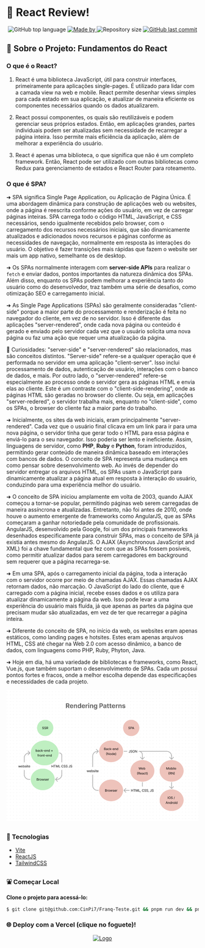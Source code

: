 # :butterfly: React Review!

<p align="center">
  <img alt="GitHub top language" src="https://img.shields.io/github/languages/top/CinPi7/React-Concepts?color=pink">

  <a href="https://www.linkedin.com/in/cinthiapissetti/" target="_blank" rel="noopener noreferrer">
    <img alt="Made by" src="https://img.shields.io/badge/made%20by-cinthia%20pissetti-pink">
  </a>

  <img alt="Repository size" src="https://img.shields.io/github/repo-size/CinPi7/React-Concepts?color=pink">

  <a href="https://github.com/oDevBR/rgb-mixin/commits/main">
    <img alt="GitHub last commit" src="https://img.shields.io/github/last-commit/CinPi7/React-Concepts?color=pink">
  </a>
</p>

## :open_file_folder: Sobre o Projeto: Fundamentos do React

### O que é o React?

1. React é uma biblioteca JavaScript, útil para construir interfaces, primeiramente para aplicações single-pages. É utilizado para lidar com a camada view na web e mobile. React permite desenhar views simples para cada estado em sua aplicação, e atualizar de maneira eficiente os componentes necessários quando os dados atualizarem.

2. React possui componentes, os quais são reutilizáveis e podem gerenciar seus próprios estados. Então, em aplicações grandes, partes individuais podem ser atualizadas sem necessidade de recarregar a página inteira. Isso permite mais eficiência da aplicação, além de melhorar a experiência do usuário.

3. React é apenas uma biblioteca, o que significa que não é um completo framework. Então, React pode ser utilizado com outras bibliotecas como Redux para gerenciamento de estados e React Router para roteamento.

### O que é SPA?

➜ SPA significa Single Page Application, ou Aplicação de Página Única. É uma abordagem dinâmica para construção de aplicações web ou websites, onde a página é reescrita conforme ações do usuário, em vez de carregar páginas inteiras. SPA carrega todo o código HTML, JavaScript, e CSS necessários, sendo igualmente recebidos pelo browser, com o carregamento dos recursos necessários iniciais, que são dinamicamente atualizados e adicionados novos recursos e páginas conforme as necessidades de navegação, normalmente em resposta às interações do usuário. O objetivo é fazer transições mais rápidas que fazem o website ser mais um app nativo, semelhante os de desktop.

➜ Os SPAs normalmente interagem com **server-side APIs** para realizar o `fetch` e enviar dados, pontos importantes da natureza dinâmica dos SPAs. Além disso, enquanto os SPAs podem melhorar a experiência tanto do usuário como do desenvolvedor, traz também uma série de desafios, como otimização SEO e carregamento inicial.

➜ As Single Page Applications (SPAs) são geralmente consideradas "client-side" porque a maior parte do processamento e renderização é feita no navegador do cliente, em vez de no servidor. Isso é diferente das aplicações "server-rendered", onde cada nova página ou conteúdo é gerado e enviado pelo servidor cada vez que o usuário solicita uma nova página ou faz uma ação que requer uma atualização da página.

:eyes: Curiosidades: "server-side" e "server-rendered" são relacionados, mas são conceitos distintos. "Server-side" refere-se a qualquer operação que é performada no servidor em uma aplicação "client-server". Isso inclui processamento de dados, autenticação de usuário, interações com o banco de dados, e mais. Por outro lado, o "server-rendered" refere-se especialmente ao processo onde o servidor gera as páginas HTML e envia elas ao cliente. Este é um contraste com o "client-side-rendering", onde as páginas HTML são geradas no browser do cliente. Ou seja, em aplicações "server-redered", o servidor trabalha mais, enquanto no "client-side", como os SPAs, o browser do cliente faz a maior parte do trabalho.

➜ Inicialmente, os sites da web iniciais, eram principalmente "server-rendered". Cada vez que o usuário final clicava em um link para ir para uma nova página, o servidor tinha que gerar todo o HTML para essa página e enviá-lo para o seu navegador. Isso poderia ser lento e ineficiente. Assim, linguagens de servidor, como **PHP**, **Ruby** e **Python**, foram introduzidos, permitindo gerar conteúdo de maneira dinâmica baseado em interações com bancos de dados. O conceito de SPA representa uma mudança em como pensar sobre desenvolvimento web. Ao invés de depender do servidor entregar os arquivos HTML, os SPAs usam o JavaScript para dinamicamente atualizar a página atual em resposta à interação do usuário, conduzindo para uma experiência melhor do usuário.

➜ O conceito de SPA iniciou amplamente em volta de 2003, quando AJAX começou a tornar-se popular, permitindo páginas web serem carregadas de maneira assíncrona e atualizadas. Entretanto, não foi antes de 2010, onde houve o aumento emergente de frameworks como AngularJS, que as SPAs começaram a ganhar notoriedade pela comunidade de profissionais. AngularJS, desenvolvido pela Google, foi um dos principais frameworks desenhados especificamente para construir SPAs, mas o conceito de SPA já existia antes mesmo do AngularJS. O AJAX (Asynchronous JavaScript and XML) foi a chave fundamental que fez com que as SPAs fossem posíveis, como permitir atualizar dados para serem carregadores em background sem requerer que a página recarrega-se.

➜ Em uma SPA, após o carregamento inicial da página, toda a interação com o servidor ocorre por meio de chamadas AJAX. Essas chamadas AJAX retornam dados, não marcação. O JavaScript do lado do cliente, que é carregado com a página inicial, recebe esses dados e os utiliza para atualizar dinamicamente a página da web. Isso pode levar a uma experiência do usuário mais fluída, já que apenas as partes da página que precisam mudar são atualizadas, em vez de ter que recarregar a página inteira.

➜ Diferente do conceito de SPA, no início da web, os websites eram apenas estáticos, como landing pages e hotsites. Estes eram apenas arquivos HTML, CSS até chegar na Web 2.0 com acesso dinâmico, a banco de dados, com linguagens como PHP, Ruby, Phyton, Java.

➜ Hoje em dia, há uma variedade de bibliotecas e frameworks, como React, Vue.js, que também suportam o desenvolvimento de SPAs. Cada um possui pontos fortes e fracos, onde a melhor escolha depende das especificações e necessidades de cada projeto.

<img src="./assets/renderingPatterns.png" alt="rendering-patterns" />

##

### :rocket: Tecnologias

- [Vite](https://vitejs.dev/)
- [ReactJS](https://reactjs.org/)
- [TailwindCSS](https://tailwindcss.com/)

### :fountain: Começar Local

**Clone o projeto para acessá-lo:**

```bash
$ git clone git@github.com:CinPi7/Franq-Teste.git && pnpm run dev && pnpm run server
```

### :globe_with_meridians: Deploy com a Vercel (clique no foguete)!

<p align="center">
 <a target="_blank" rel="noopener noreferrer" href="https://franq-teste.vercel.app/login"><img width="50" height="50" src='https://cdn-icons-png.flaticon.com/512/4334/4334058.png' alt="Logo" /></a>
</p>
